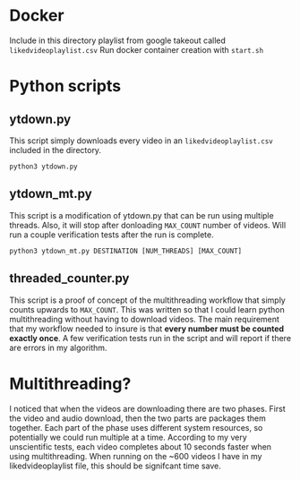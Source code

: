 # Docker

Include in this directory playlist from google takeout called `likedvideoplaylist.csv`
Run docker container creation with `start.sh`

# Python scripts

## ytdown.py
This script simply downloads every video in an `likedvideoplaylist.csv` included in the directory.

`python3 ytdown.py`

## ytdown_mt.py
This script is a modification of ytdown.py that can be run using multiple threads.
Also, it will stop after donloading `MAX_COUNT` number of videos.
Will run a couple verification tests after the run is complete.

`python3 ytdown_mt.py DESTINATION [NUM_THREADS] [MAX_COUNT]`

## threaded_counter.py
This script is a proof of concept of the multithreading workflow that simply counts upwards to `MAX_COUNT`. This was written so that I could learn python multithreading without having to download videos. The main requirement that my workflow needed to insure is that **every number must be counted exactly once**. A few verification tests run in the script and will report if there are errors in my algorithm.

# Multithreading?
I noticed that when the videos are downloading there are two phases. First the video and audio download, then the two parts are packages them together. Each part of the phase uses different system resources, so potentially we could run multiple at a time. According to my very unscientific tests, each video completes about 10 seconds faster when using multithreading. When running on the ~600 videos I have in my likedvideoplaylist file, this should be signifcant time save.
